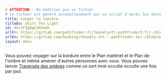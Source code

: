 ```yaml
---
# ATTENTION : Ne modifiez pas ce fichier
# Ce fichier est généré automatiquement par un script d'après les données du module Foundry VTT officiel et de sa traduction
title: Longer la lumière
titleEn: Skirt The Light
id: dor2F3g8gL2KVwX6
urlFr: https://gitlab.com/pathfinder-fr/foundryvtt-pathfinder2-fr/-/blob/master/data/feats/dor2F3g8gL2KVwX6.htm
urlEn: https://gitlab.com/hooking/foundry-vtt---pathfinder-2e/-/blob/master/packs/data/feats.db/skirt-the-light.json
layout: dons
---
```

Vous pouvez voyager sur la bordure entre le Plan matériel et le Plan de l'ombre et même amener d'autres personnes avec vous. Vous pouvez lancer [Traversée des ombres](../sorts/traversée-des-ombres.html) comme un sort inné occulte occulte une fois par jour.
